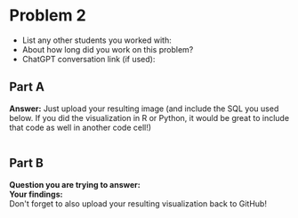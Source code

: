 # Problem 2
- List any other students you worked with:
- About how long did you work on this problem?
- ChatGPT conversation link (if used):


## Part A
**Answer:** Just upload your resulting image (and include the SQL you used below. If you did the visualization in R or Python, it would be great to include that code as well in another code cell!)
```sql

```

## Part B
**Question you are trying to answer:**  
**Your findings:**  
Don't forget to also upload your resulting visualization back to GitHub!
```sql

```

